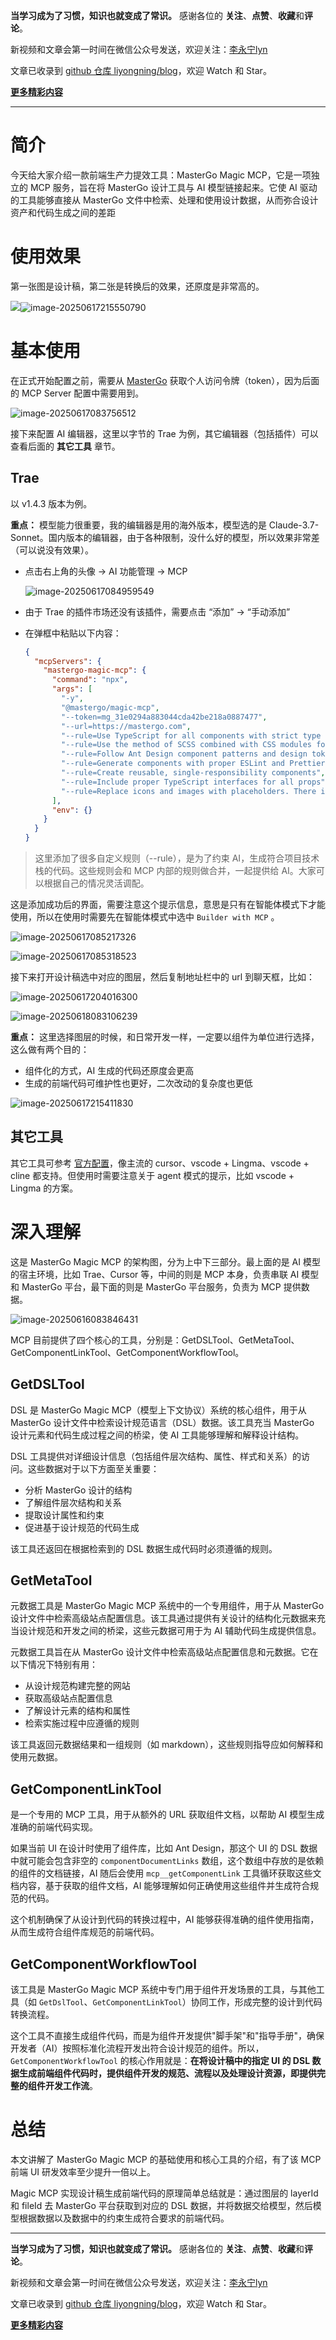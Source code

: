 **当学习成为了习惯，知识也就变成了常识。** 感谢各位的 **关注**、**点赞**、**收藏**和**评论**。

新视频和文章会第一时间在微信公众号发送，欢迎关注：[李永宁lyn](https://gitee.com/liyongning/typora-image-bed/raw/master/202202171742614.jpg)

文章已收录到 [github 仓库 liyongning/blog](https://github.com/liyongning/blog)，欢迎 Watch 和 Star。

**[更多精彩内容](https://github.com/liyongning/blog/blob/main/README.md)**

<hr />

# 简介

今天给大家介绍一款前端生产力提效工具：MasterGo Magic MCP，它是一项独立的 MCP 服务，旨在将 MasterGo 设计工具与 AI 模型链接起来。它使 AI 驱动的工具能够直接从 MasterGo 文件中检索、处理和使用设计数据，从而弥合设计资产和代码生成之间的差距

# 使用效果

第一张图是设计稿，第二张是转换后的效果，还原度是非常高的。

![](https://raw.githubusercontent.com/liyongning/picture-bed/master/liyongning/202506172157207.png)![image-20250617215550790](https://raw.githubusercontent.com/liyongning/picture-bed/master/liyongning/202506172155838.png)

# 基本使用

在正式开始配置之前，需要从 [MasterGo](https://mastergo.com/files/account?tab=security) 获取个人访问令牌（token），因为后面的 MCP Server 配置中需要用到。

![image-20250617083756512](https://raw.githubusercontent.com/liyongning/picture-bed/master/liyongning/202506170837544.png)

接下来配置 AI 编辑器，这里以字节的 Trae 为例，其它编辑器（包括插件）可以查看后面的 **其它工具** 章节。

## Trae

以 v1.4.3 版本为例。

**重点：** 模型能力很重要，我的编辑器是用的海外版本，模型选的是 Claude-3.7-Sonnet。国内版本的编辑器，由于各种限制，没什么好的模型，所以效果非常差（可以说没有效果）。

* 点击右上角的头像 -> AI 功能管理 -> MCP

  ![image-20250617084959549](https://raw.githubusercontent.com/liyongning/picture-bed/master/liyongning/202506170849597.png)

* 由于 Trae 的插件市场还没有该插件，需要点击 “添加” -> “手动添加”

* 在弹框中粘贴以下内容：

  ```json
  {
    "mcpServers": {
      "mastergo-magic-mcp": {
        "command": "npx",
        "args": [
          "-y",
          "@mastergo/magic-mcp",
          "--token=mg_31e0294a883044cda42be218a0887477",
          "--url=https://mastergo.com",
          "--rule=Use TypeScript for all components with strict type definitions",
          "--rule=Use the method of SCSS combined with CSS modules for style design",
          "--rule=Follow Ant Design component patterns and design tokens",
          "--rule=Generate components with proper ESLint and Prettier formatting",
          "--rule=Create reusable, single-responsibility components",
          "--rule=Include proper TypeScript interfaces for all props",
          "--rule=Replace icons and images with placeholders. There is no need to implement it with code"
        ],
        "env": {}
      }
    }
  }
  ```

> 这里添加了很多自定义规则（--rule），是为了约束 AI，生成符合项目技术栈的代码。这些规则会和 MCP 内部的规则做合并，一起提供给 AI。大家可以根据自己的情况灵活调配。

这是添加成功后的界面，需要注意这个提示信息，意思是只有在智能体模式下才能使用，所以在使用时需要先在智能体模式中选中 `Builder with MCP` 。

![image-20250617085217326](https://raw.githubusercontent.com/liyongning/picture-bed/master/liyongning/202506170852363.png)

![image-20250617085318523](https://raw.githubusercontent.com/liyongning/picture-bed/master/liyongning/202506170853579.png)

接下来打开设计稿选中对应的图层，然后复制地址栏中的 url 到聊天框，比如：

![image-20250617204016300](https://raw.githubusercontent.com/liyongning/picture-bed/master/liyongning/202506172040410.png)

![image-20250618083106239](https://raw.githubusercontent.com/liyongning/picture-bed/master/liyongning/202506180831769.png)

**重点：** 这里选择图层的时候，和日常开发一样，一定要以组件为单位进行选择，这么做有两个目的：

* 组件化的方式，AI 生成的代码还原度会更高
* 生成的前端代码可维护性也更好，二次改动的复杂度也更低

![image-20250617215411830](https://raw.githubusercontent.com/liyongning/picture-bed/master/liyongning/202506172154872.png)

## 其它工具

其它工具可参考 [官方配置](https://mastergo.com/file/155675508499265?page_id=12549%3A4448&devMode=true)，像主流的 cursor、vscode + Lingma、vscode + cline 都支持。但使用时需要注意关于 agent 模式的提示，比如 vscode + Lingma 的方案。

# 深入理解

这是 MasterGo Magic MCP 的架构图，分为上中下三部分。最上面的是 AI 模型的宿主环境，比如 Trae、Cursor 等，中间的则是 MCP 本身，负责串联 AI 模型和 MasterGo 平台，最下面的则是 MasterGo 平台服务，负责为 MCP 提供数据。

![image-20250616083846431](https://raw.githubusercontent.com/liyongning/picture-bed/master/liyongning/202506160849467.png)

MCP 目前提供了四个核心的工具，分别是：GetDSLTool、GetMetaTool、GetComponentLinkTool、GetComponentWorkflowTool。

## GetDSLTool

DSL 是 MasterGo Magic MCP（模型上下文协议）系统的核心组件，用于从 MasterGo 设计文件中检索设计规范语言（DSL）数据。该工具充当 MasterGo 设计元素和代码生成过程之间的桥梁，使 AI 工具能够理解和解释设计结构。

DSL 工具提供对详细设计信息（包括组件层次结构、属性、样式和关系）的访问。这些数据对于以下方面至关重要：

* 分析 MasterGo 设计的结构
* 了解组件层次结构和关系
* 提取设计属性和约束
* 促进基于设计规范的代码生成

该工具还返回在根据检索到的 DSL 数据生成代码时必须遵循的规则。

## GetMetaTool

元数据工具是 MasterGo Magic MCP 系统中的一个专用组件，用于从 MasterGo 设计文件中检索高级站点配置信息。该工具通过提供有关设计的结构化元数据来充当设计规范和开发之间的桥梁，这些元数据可用于为 AI 辅助代码生成提供信息。

元数据工具旨在从 MasterGo 设计文件中检索高级站点配置信息和元数据。它在以下情况下特别有用：

- 从设计规范构建完整的网站
- 获取高级站点配置信息
- 了解设计元素的结构和属性
- 检索实施过程中应遵循的规则

该工具返回元数据结果和一组规则（如 markdown），这些规则指导应如何解释和使用元数据。

## GetComponentLinkTool

是一个专用的 MCP 工具，用于从额外的 URL 获取组件文档，以帮助 AI 模型生成准确的前端代码实现。

如果当前 UI 在设计时使用了组件库，比如 Ant Design，那这个 UI 的 DSL 数据中就可能会包含非空的 `componentDocumentLinks` 数组，这个数组中存放的是依赖的组件的文档链接，AI 随后会使用 `mcp__getComponentLink` 工具循环获取这些文档内容，基于获取的组件文档，AI 能够理解如何正确使用这些组件并生成符合规范的代码。

这个机制确保了从设计到代码的转换过程中，AI 能够获得准确的组件使用指南，从而生成符合组件库规范的前端代码。

## GetComponentWorkflowTool

该工具是 MasterGo Magic MCP 系统中专门用于组件开发场景的工具，与其他工具（如 `GetDslTool`、`GetComponentLinkTool`）协同工作，形成完整的设计到代码转换流程。

这个工具不直接生成组件代码，而是为组件开发提供"脚手架"和"指导手册"，确保开发者（AI）按照标准化流程开发出符合设计规范的组件。所以，`GetComponentWorkflowTool` 的核心作用就是：**在将设计稿中的指定 UI 的 DSL 数据生成前端组件代码时，提供组件开发的规范、流程以及处理设计资源，即提供完整的组件开发工作流**。

# 总结

本文讲解了 MasterGo Magic MCP 的基础使用和核心工具的介绍，有了该 MCP 前端 UI 研发效率至少提升一倍以上。

Magic MCP 实现设计稿生成前端代码的原理简单总结就是：通过图层的 layerId 和 fileId 去 MasterGo 平台获取到对应的 DSL 数据，并将数据交给模型，然后模型根据数据以及数据中的约束生成符合要求的前端代码。

<hr />

**当学习成为了习惯，知识也就变成了常识。** 感谢各位的 **关注**、**点赞**、**收藏**和**评论**。

新视频和文章会第一时间在微信公众号发送，欢迎关注：[李永宁lyn](https://gitee.com/liyongning/typora-image-bed/raw/master/202202171742614.jpg)

文章已收录到 [github 仓库 liyongning/blog](https://github.com/liyongning/blog)，欢迎 Watch 和 Star。

**[更多精彩内容](https://github.com/liyongning/blog/blob/main/README.md)**
